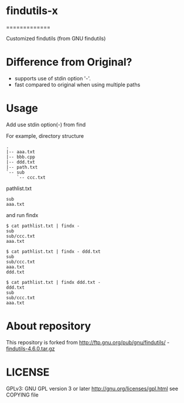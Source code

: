 # findutils-x
=============

Customized findutils (from GNU findutils)

# Difference from Original?

* supports use of stdin option '-'.
* fast compared to original when using multiple paths

# Usage

Add use stdin option(-) from find

For example, directory structure

```
.
|-- aaa.txt
|-- bbb.cpp
|-- ddd.txt
|-- path.txt
`-- sub
    `-- ccc.txt
```

pathlist.txt

```
sub
aaa.txt
```

and run findx

```shell
$ cat pathlist.txt | findx -
sub
sub/ccc.txt
aaa.txt

$ cat pathlist.txt | findx - ddd.txt
sub
sub/ccc.txt
aaa.txt
ddd.txt

$ cat pathlist.txt | findx ddd.txt -
ddd.txt
sub
sub/ccc.txt
aaa.txt
```

# About repository

This repository is forked from http://ftp.gnu.org/pub/gnu/findutils/ - [findutils-4.6.0.tar.gz](http://ftp.gnu.org/pub/gnu/findutils/findutils-4.6.0.tar.gz)


# LICENSE

GPLv3: GNU GPL version 3 or later <http://gnu.org/licenses/gpl.html>
see COPYING file
